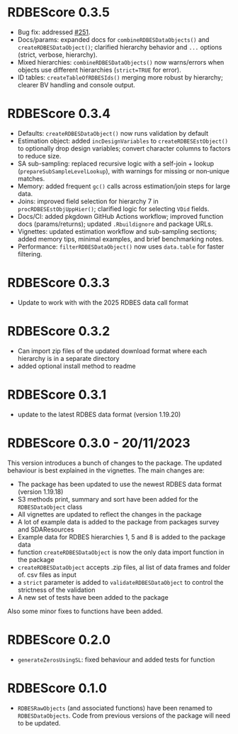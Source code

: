 # RDBEScore 0.3.5

- Bug fix: addressed [#251](https://github.com/ices-tools-dev/RDBEScore/issues/251).
- Docs/params: expanded docs for `combineRDBESDataObjects()` and `createRDBESDataObject()`; clarified hierarchy behavior and `...` options (strict, verbose, hierarchy).
- Mixed hierarchies: `combineRDBESDataObjects()` now warns/errors when objects use different hierarchies (`strict=TRUE` for error).
- ID tables: `createTableOfRDBESIds()` merging more robust by hierarchy; clearer BV handling and console output.

# RDBEScore 0.3.4

- Defaults: `createRDBESDataObject()`  now runs validation by default
- Estimation object: added `incDesignVariables` to `createRDBESEstObject()` to optionally drop design variables; convert character columns to factors to reduce size.
- SA sub-sampling: replaced recursive logic with a self-join + lookup (`prepareSubSampleLevelLookup`), with warnings for missing or non‑unique matches.
- Memory: added frequent `gc()` calls across estimation/join steps for large data.
- Joins: improved field selection for hierarchy 7 in `procRDBESEstObjUppHier()`; clarified logic for selecting `VDid` fields.
- Docs/CI: added pkgdown GitHub Actions workflow; improved function docs (params/returns); updated `.Rbuildignore` and package URLs.
- Vignettes: updated estimation workflow and sub-sampling sections; added memory tips, minimal examples, and brief benchmarking notes.
- Performance: `filterRDBESDataObject()` now uses `data.table` for faster filtering.

# RDBEScore 0.3.3 

* Update to work with with the 2025 RDBES data call format

# RDBEScore 0.3.2 

* Can import zip files of the updated download format where each hierarchy is in a separate directory
* added optional install method to readme

# RDBEScore 0.3.1 

* update to the latest RDBES data format (version 1.19.20)

# RDBEScore 0.3.0 - 20/11/2023

This version introduces a bunch of changes to the package. The updated behaviour is best explained in the vignettes. The main changes are:

* The package has been updated to use the newest RDBES data format (version 1.19.18)
* S3 methods print, summary and sort have been added for the `RDBESDataObject` class
* All vignettes are updated to reflect the changes in the package
* A lot of example data is added to the package from packages survey and SDAResources
* Example data for RDBES hierarchies 1, 5 and 8 is added to the package data
* function `createRDBESDataObject` is now the only data import function in the package
*  `createRDBESDataObject` accepts .zip files, al list of data frames and folder of. csv files as input
* a `strict` parameter is added to `validateRDBESDataObject` to control the strictness of the validation
* A new set of tests have been added to the package

Also some minor fixes to functions have been added.

# RDBEScore 0.2.0

* `generateZerosUsingSL`: fixed behaviour and added tests for function

# RDBEScore 0.1.0

* `RDBESRawObjects` (and associated functions) have been renamed to `RDBESDataObjects`. Code from previous versions of the package will need to be updated. 


